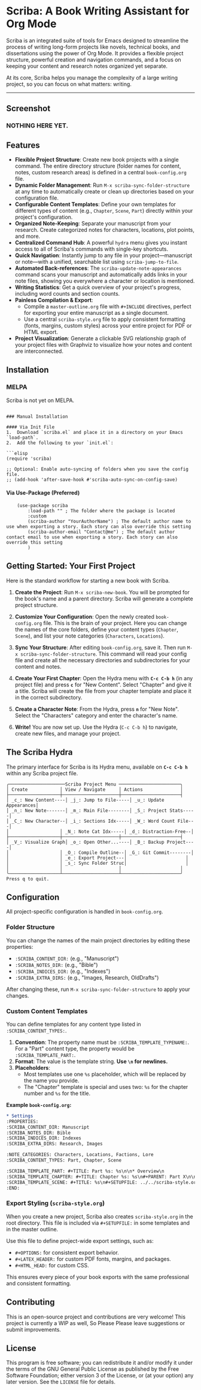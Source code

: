 # Scriba: A Book Writing Assistant for Org Mode

Scriba is an integrated suite of tools for Emacs designed to streamline the process of writing long-form projects like novels, technical books, and dissertations using the power of Org Mode. It provides a flexible project structure, powerful creation and navigation commands, and a focus on keeping your content and research notes organized yet separate.

At its core, Scriba helps you manage the complexity of a large writing project, so you can focus on what matters: writing.

---

## Screenshot
### NOTHING HERE YET.

## Features

*   **Flexible Project Structure**: Create new book projects with a single command. The entire directory structure (folder names for content, notes, custom research areas) is defined in a central `book-config.org` file.
*   **Dynamic Folder Management**: Run `M-x scriba-sync-folder-structure` at any time to automatically create or clean up directories based on your configuration file.
*   **Configurable Content Templates**: Define your own templates for different types of content (e.g., `Chapter`, `Scene`, `Part`) directly within your project's configuration.
*   **Organized Note-Keeping**: Separate your manuscript from your research. Create categorized notes for characters, locations, plot points, and more.
*   **Centralized Command Hub**: A powerful `hydra` menu gives you instant access to all of Scriba's commands with single-key shortcuts.
*   **Quick Navigation**: Instantly jump to any file in your project—manuscript or note—with a unified, searchable list using `scriba-jump-to-file`.
*   **Automated Back-references**: The `scriba-update-note-appearances` command scans your manuscript and automatically adds links in your note files, showing you everywhere a character or location is mentioned.
*   **Writing Statistics**: Get a quick overview of your project's progress, including word counts and section counts.
*   **Painless Compilation & Export**:
    *   Compile a `master-outline.org` file with `#+INCLUDE` directives, perfect for exporting your entire manuscript as a single document.
    *   Use a central `scriba-style.org` file to apply consistent formatting (fonts, margins, custom styles) across your entire project for PDF or HTML export.
*   **Project Visualization**: Generate a clickable SVG relationship graph of your project files with Graphviz to visualize how your notes and content are interconnected.

## Installation

### MELPA

Scriba is not yet on MELPA.
```

### Manual Installation

#### Via Init File
1.  Download `scriba.el` and place it in a directory on your Emacs `load-path`.
2.  Add the following to your `init.el`:

```elisp
(require 'scriba)

;; Optional: Enable auto-syncing of folders when you save the config file.
;; (add-hook 'after-save-hook #'scriba-auto-sync-on-config-save)
```

#### Via Use-Package (Preferred)
```elisp
	(use-package scriba
		:load-path "" ; The folder where the package is located
		:custom
		(scriba-author "YourAuthorName") ; The default author name to use when exporting a story. Each story can also override this setting
		(scriba-author-email "Contact@me") ; The default author contact email to use when exporting a story. Each story can also override this setting
		)

```

## Getting Started: Your First Project

Here is the standard workflow for starting a new book with Scriba.

1.  **Create the Project**:
    Run `M-x scriba-new-book`. You will be prompted for the book's name and a parent directory. Scriba will generate a complete project structure.

2.  **Customize Your Configuration**:
    Open the newly created `book-config.org` file. This is the brain of your project. Here you can change the names of the core folders, define your content types (`Chapter`, `Scene`), and list your note categories (`Characters`, `Locations`).

3.  **Sync Your Structure**:
    After editing `book-config.org`, save it. Then run `M-x scriba-sync-folder-structure`. This command will read your config file and create all the necessary directories and subdirectories for your content and notes.

4.  **Create Your First Chapter**:
    Open the Hydra menu with **`C-c C-b h`** (in any project file) and press **`c`** for "New Content". Select "Chapter" and give it a title. Scriba will create the file from your chapter template and place it in the correct subdirectory.

5.  **Create a Character Note**:
    From the Hydra, press **`n`** for "New Note". Select the "Characters" category and enter the character's name.

6.  **Write!**
    You are now set up. Use the Hydra (`C-c C-b h`) to navigate, create new files, and manage your project.

## The Scriba Hydra

The primary interface for Scriba is its Hydra menu, available on **`C-c C-b h`** within any Scriba project file.

```
╭─────────────────────Scriba Project Menu ───────────────────────╮
│ Create            │ View / Navigate     │ Actions              │
├───────────────────┼─────────────────────┼──────────────────────┤
│ _c_: New Content----│ _j_: Jump to File-----│ _u_: Update Appearances│
│ _n_: New Note-------│ _m_: Main File--------│ _S_: Project Stats-----│
│ _C_: New Character--│ _i_: Sections Idx-----│ _W_: Word Count File---│
│                   │ _N_: Note Cat Idx-----│ _d_: Distraction-Free--│
├───────────────────┼─────────────────────┼──────────────────────┤
│ _V_: Visualize Graph│ _o_: Open Other...----│ _B_: Backup Project----│
│                   │ _O_: Compile Outline--│ _G_: Git Commit--------│
│                   │ _e_: Export Project---│                      │
│                   │ _s_: Sync Folder Struc│                      │
│                   │                     │                      │
╰───────────────────┴─────────────────────┴──────────────────────╯
Press q to quit.
```

## Configuration

All project-specific configuration is handled in `book-config.org`.

### Folder Structure

You can change the names of the main project directories by editing these properties:
*   `:SCRIBA_CONTENT_DIR:` (e.g., "Manuscript")
*   `:SCRIBA_NOTES_DIR:` (e.g., "Bible")
*   `:SCRIBA_INDICES_DIR:` (e.g., "Indexes")
*   `:SCRIBA_EXTRA_DIRS:` (e.g., "Images, Research, OldDrafts")

After changing these, run `M-x scriba-sync-folder-structure` to apply your changes.

### Custom Content Templates

You can define templates for any content type listed in `:SCRIBA_CONTENT_TYPES:`.

1.  **Convention**: The property name must be `:SCRIBA_TEMPLATE_TYPENAME:`. For a "Part" content type, the property would be `:SCRIBA_TEMPLATE_PART:`.
2.  **Format**: The value is the template string. **Use `\n` for newlines.**
3.  **Placeholders**:
    *   Most templates use one `%s` placeholder, which will be replaced by the name you provide.
    *   The "Chapter" template is special and uses two: `%s` for the chapter number and `%s` for the title.

**Example `book-config.org`:**
```org
* Settings
:PROPERTIES:
:SCRIBA_CONTENT_DIR: Manuscript
:SCRIBA_NOTES_DIR: Bible
:SCRIBA_INDICES_DIR: Indexes
:SCRIBA_EXTRA_DIRS: Research, Images

:NOTE_CATEGORIES: Characters, Locations, Factions, Lore
:SCRIBA_CONTENT_TYPES: Part, Chapter, Scene

:SCRIBA_TEMPLATE_PART: #+TITLE: Part %s: %s\n\n* Overview\n
:SCRIBA_TEMPLATE_CHAPTER: #+TITLE: Chapter %s: %s\n#+PARENT: Part X\n\n* Summary\n* Manuscript\n
:SCRIBA_TEMPLATE_SCENE: #+TITLE: %s\n#+SETUPFILE: ../../scriba-style.org\n\n- POV:: \n\n* Action\n
:END:
```

### Export Styling (`scriba-style.org`)

When you create a new project, Scriba also creates `scriba-style.org` in the root directory. This file is included via `#+SETUPFILE:` in some templates and in the master outline.

Use this file to define project-wide export settings, such as:
*   `#+OPTIONS:` for consistent export behavior.
*   `#+LATEX_HEADER:` for custom PDF fonts, margins, and packages.
*   `#+HTML_HEAD:` for custom CSS.

This ensures every piece of your book exports with the same professional and consistent formatting.

## Contributing

This is an open-source project and contributions are very welcome! 
This project is currently a WIP as well, So Please Please leave suggestions or submit improvements.

## License

This program is free software; you can redistribute it and/or modify it under the terms of the GNU General Public License as published by the Free Software Foundation; either version 3 of the License, or (at your option) any later version. See the `LICENSE` file for details.
